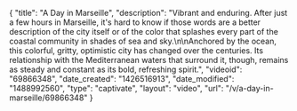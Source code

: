 {
    "title": "A Day in Marseille",
    "description": "Vibrant and enduring. After just a few hours in Marseille, it's hard to know if those words are a better description of the city itself or of the color that splashes every part of the coastal community in shades of sea and sky.\n\nAnchored by the ocean, this colorful, gritty, optimistic city has changed over the centuries. Its relationship with the Mediterranean waters that surround it, though, remains as steady and constant as its bold, refreshing spirit.",
    "videoid": "69866348",
    "date_created": "1426516913",
    "date_modified": "1488992560",
    "type": "captivate",
    "layout": "video",
    "url": "\/v\/a-day-in-marseille\/69866348"
}